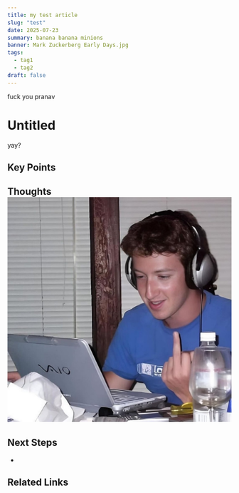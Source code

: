```yaml
---
title: my test article
slug: "test"
date: 2025-07-23
summary: banana banana minions
banner: Mark Zuckerberg Early Days.jpg
tags:
  - tag1
  - tag2
draft: false
---
```

fuck you pranav
# Untitled

yay?
## Key Points

## Thoughts![](../Users/shayaanazeem/Documents/Shayaan%20Portfolio/public/Mark%20Zuckerberg%20Early%20Days.jpg)

## Next Steps

- 

## Related Links
